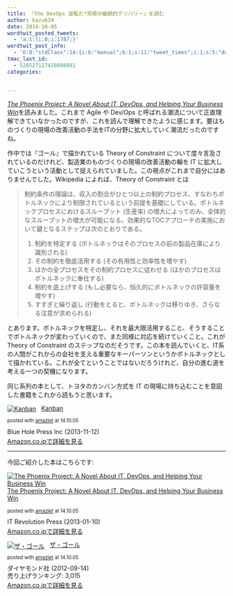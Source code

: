 ```yaml
---
title: 『the DevOps 逆転だ!究極の継続的デリバリー』を読む
author: kazu634
date: 2014-10-05
wordtwit_posted_tweets:
  - 'a:1:{i:0;i:1787;}'
wordtwit_post_info:
  - 'O:8:"stdClass":14:{s:6:"manual";b:1;s:11:"tweet_times";i:1;s:5:"delay";s:1:"0";s:7:"enabled";s:1:"1";s:10:"separation";i:60;s:7:"version";s:3:"3.7";s:14:"tweet_template";s:126:"ブログに新しい記事を投稿したよ: 『the DevOps 逆転だ!究極の継続的デリバリー』を読む - [link] ";s:6:"status";i:2;s:6:"result";a:0:{}s:13:"tweet_counter";i:2;s:13:"tweet_log_ids";a:1:{i:0;i:1787;}s:9:"hash_tags";a:0:{}s:8:"accounts";a:1:{i:0;s:7:"kazu634";}s:4:"text";s:145:"ブログに新しい記事を投稿したよ: 『the DevOps 逆転だ!究極の継続的デリバリー』を読む - http://tinyurl.com/n72c9t8";}'
tmac_last_id:
  - 528527127428096001
categories:


---
```

<a href="https://www.amazon.co.jp/exec/obidos/ASIN/B00AZRBLHO/simsnes-22/ref=nosim/" onclick="__gaTracker('send', 'event', 'outbound-article', 'https://www.amazon.co.jp/exec/obidos/ASIN/B00AZRBLHO/simsnes-22/ref=nosim/', 'The Phoenix Project: A Novel About IT, DevOps, and Helping Your Business Win');" target="_blank" name="amazletlink"><em>The Phoenix Project: A Novel About IT, DevOps, and Helping Your Business Win</em></a>を読みました。これまで Agile や Dev/Ops と呼ばれる潮流について正直理解できていなかったのですが、これを読んで理解できたように感じます。要はものづくりの現場の改善活動の手法をITの分野に拡大していく潮流だったのですね。

作中では『ゴール』で描かれている Theory of Constraint について度々言及されているのだけれど、製造業のものづくりの現場の改善活動の輪を IT に拡大していこうという活動として捉えられていました。この視点がこれまで自分にはありませんでした。Wikipedia によれば、Theory of Constraint とは

> 制約条件の理論は、収入の割合がひとつ以上の制約プロセス、すなわちボトルネックにより制限されているという前提を基礎にしている。ボトルネックプロセスにおけるスループット (生産率) の増大によってのみ、全体的なスループットの増大が可能になる。効果的なTOCアプローチの実施において鍵となるステップは次のとおりである。
> 
>   1. 制約を特定する (ボトルネックはそのプロセスの前の製品在庫により識別される)
>   2. その制約を徹底活用する (その有用性と効率性を増やす)
>   3. ほかの全プロセスをその制約プロセスに従わせる (ほかのプロセスはボトルネックに奉仕する)
>   4. 制約を底上げする (もし必要なら、恒久的にボトルネックの許容量を増やす)
>   5. すすぎと繰り返し (行動をとると、ボトルネックは移りゆき、さらなる注意が求められる)

とあります。ボトルネックを特定し、それを最大限活用すること、そうすることでボトルネックが変わっていくので、また同様に対応を続けていくこと。これが Theory of Constraint のステップなのだそうです。この本を読んでいくと、IT系の人間がこれからの会社を支える重要なキーパーソンというかボトルネックとして描かれている。これが全てということではないだろうけれど、自分の進む道を考える一つの契機になります。

同じ系列の本として、トヨタのカンバン方式を IT の現場に持ち込むことを意図した書籍をこれから読もうと思います。

<div class="amazlet-box" style="margin-bottom: 0px;">
<div class="amazlet-image" style="float: left; margin: 0px 12px 1px 0px;">
<a href="https://www.amazon.co.jp/exec/obidos/ASIN/B0057H2M70/simsnes-22/ref=nosim/" onclick="__gaTracker('send', 'event', 'outbound-article', 'https://www.amazon.co.jp/exec/obidos/ASIN/B0057H2M70/simsnes-22/ref=nosim/', '');" target="_blank" name="amazletlink"><img style="border: none;" src="https://images-na.ssl-images-amazon.com/images/I/51hocASZ3bL._SL160_.jpg" alt="Kanban" /></a>
</div>
  
<div class="amazlet-info" style="line-height: 120%; margin-bottom: 10px;">
<div class="amazlet-name" style="margin-bottom: 10px; line-height: 120%;">
<p>
<a href="https://www.amazon.co.jp/exec/obidos/ASIN/B0057H2M70/simsnes-22/ref=nosim/" onclick="__gaTracker('send', 'event', 'outbound-article', 'https://www.amazon.co.jp/exec/obidos/ASIN/B0057H2M70/simsnes-22/ref=nosim/', 'Kanban');" target="_blank" name="amazletlink">Kanban</a>
</p>
      
<div class="amazlet-powered-date" style="font-size: 80%; margin-top: 5px; line-height: 120%;">
        posted with <a href="http://www.amazlet.com/" onclick="__gaTracker('send', 'event', 'outbound-article', 'http://www.amazlet.com/', 'amazlet');" title="amazlet"  target="_blank">amazlet</a> at 14.10.05
</div>
</div>
    
<div class="amazlet-detail">
      Blue Hole Press Inc (2013-11-12)
</div>
    
<div class="amazlet-sub-info" style="float: left;">
<div class="amazlet-link" style="margin-top: 5px;">
<a href="https://www.amazon.co.jp/exec/obidos/ASIN/B0057H2M70/simsnes-22/ref=nosim/" onclick="__gaTracker('send', 'event', 'outbound-article', 'https://www.amazon.co.jp/exec/obidos/ASIN/B0057H2M70/simsnes-22/ref=nosim/', 'Amazon.co.jpで詳細を見る');" target="_blank" name="amazletlink">Amazon.co.jpで詳細を見る</a>
</div>
</div>
</div>
  
<div class="amazlet-footer" style="clear: left;">
</div>
</div>

* * *

今回ご紹介した本はこちらです:

<div class="amazlet-box" style="margin-bottom: 0px;">
<div class="amazlet-image" style="float: left; margin: 0px 12px 1px 0px;">
<a href="https://www.amazon.co.jp/exec/obidos/ASIN/B00AZRBLHO/simsnes-22/ref=nosim/" onclick="__gaTracker('send', 'event', 'outbound-article', 'https://www.amazon.co.jp/exec/obidos/ASIN/B00AZRBLHO/simsnes-22/ref=nosim/', '');" target="_blank" name="amazletlink"><img style="border: none;" src="https://images-na.ssl-images-amazon.com/images/I/51l49io0gcL._SL160_.jpg" alt="The Phoenix Project: A Novel About IT, DevOps, and Helping Your Business Win" /></a>
</div>
  
<div class="amazlet-info" style="line-height: 120%; margin-bottom: 10px;">
<div class="amazlet-name" style="margin-bottom: 10px; line-height: 120%;">
<p>
<a href="https://www.amazon.co.jp/exec/obidos/ASIN/B00AZRBLHO/simsnes-22/ref=nosim/" onclick="__gaTracker('send', 'event', 'outbound-article', 'https://www.amazon.co.jp/exec/obidos/ASIN/B00AZRBLHO/simsnes-22/ref=nosim/', 'The Phoenix Project: A Novel About IT, DevOps, and Helping Your Business Win');" target="_blank" name="amazletlink">The Phoenix Project: A Novel About IT, DevOps, and Helping Your Business Win</a>
</p>
      
<div class="amazlet-powered-date" style="font-size: 80%; margin-top: 5px; line-height: 120%;">
        posted with <a href="http://www.amazlet.com/" onclick="__gaTracker('send', 'event', 'outbound-article', 'http://www.amazlet.com/', 'amazlet');" title="amazlet"  target="_blank">amazlet</a> at 14.10.05
</div>
</div>
    
<div class="amazlet-detail">
      IT Revolution Press (2013-01-10)
</div>
    
<div class="amazlet-sub-info" style="float: left;">
<div class="amazlet-link" style="margin-top: 5px;">
<a href="https://www.amazon.co.jp/exec/obidos/ASIN/B00AZRBLHO/simsnes-22/ref=nosim/" onclick="__gaTracker('send', 'event', 'outbound-article', 'https://www.amazon.co.jp/exec/obidos/ASIN/B00AZRBLHO/simsnes-22/ref=nosim/', 'Amazon.co.jpで詳細を見る');" target="_blank" name="amazletlink">Amazon.co.jpで詳細を見る</a>
</div>
</div>
</div>
  
<div class="amazlet-footer" style="clear: left;">
</div>
</div>

<div class="amazlet-box" style="margin-bottom: 0px;">
<div class="amazlet-image" style="float: left; margin: 0px 12px 1px 0px;">
<a href="https://www.amazon.co.jp/exec/obidos/ASIN/B0081M7YEE/simsnes-22/ref=nosim/" onclick="__gaTracker('send', 'event', 'outbound-article', 'https://www.amazon.co.jp/exec/obidos/ASIN/B0081M7YEE/simsnes-22/ref=nosim/', '');" target="_blank" name="amazletlink"><img style="border: none;" src="https://images-na.ssl-images-amazon.com/images/I/41xuCFb3r7L._SL160_.jpg" alt="ザ・ゴール" /></a>
</div>
  
<div class="amazlet-info" style="line-height: 120%; margin-bottom: 10px;">
<div class="amazlet-name" style="margin-bottom: 10px; line-height: 120%;">
<p>
<a href="https://www.amazon.co.jp/exec/obidos/ASIN/B0081M7YEE/simsnes-22/ref=nosim/" onclick="__gaTracker('send', 'event', 'outbound-article', 'https://www.amazon.co.jp/exec/obidos/ASIN/B0081M7YEE/simsnes-22/ref=nosim/', 'ザ・ゴール');" target="_blank" name="amazletlink">ザ・ゴール</a>
</p>
      
<div class="amazlet-powered-date" style="font-size: 80%; margin-top: 5px; line-height: 120%;">
        posted with <a href="http://www.amazlet.com/" onclick="__gaTracker('send', 'event', 'outbound-article', 'http://www.amazlet.com/', 'amazlet');" title="amazlet"  target="_blank">amazlet</a> at 14.10.05
</div>
</div>
    
<div class="amazlet-detail">
      ダイヤモンド社 (2012-09-14)<br /> 売り上げランキング: 3,015
</div>
    
<div class="amazlet-sub-info" style="float: left;">
<div class="amazlet-link" style="margin-top: 5px;">
<a href="https://www.amazon.co.jp/exec/obidos/ASIN/B0081M7YEE/simsnes-22/ref=nosim/" onclick="__gaTracker('send', 'event', 'outbound-article', 'https://www.amazon.co.jp/exec/obidos/ASIN/B0081M7YEE/simsnes-22/ref=nosim/', 'Amazon.co.jpで詳細を見る');" target="_blank" name="amazletlink">Amazon.co.jpで詳細を見る</a>
</div>
</div>
</div>
  
<div class="amazlet-footer" style="clear: left;">
</div>
</div>
